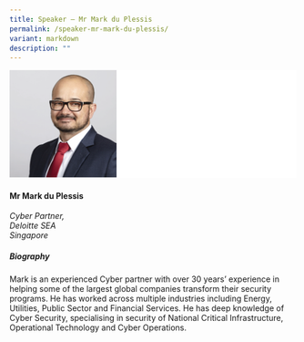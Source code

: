 ```yaml
---
title: Speaker – Mr Mark du Plessis
permalink: /speaker-mr-mark-du-plessis/
variant: markdown
description: ""
---
```

![](/images/2025%20speakers/Mark_du_Plessis.png)
#### **Mr Mark du Plessis**

*Cyber Partner, <br> Deloitte SEA<br>Singapore*

##### **Biography**
Mark is an experienced Cyber partner with over 30 years’ experience in helping some of the largest global companies transform their security programs. He has worked across multiple industries including Energy, Utilities, Public Sector and Financial Services. He has deep knowledge of Cyber Security, specialising in security of National Critical Infrastructure, Operational Technology and Cyber Operations.